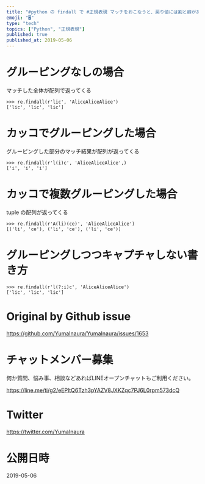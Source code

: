 ```yaml
---
title: "#python の findall で #正規表現 マッチをおこなうと、戻り値には割と癖があるので注意"
emoji: "🖥"
type: "tech"
topics: ["Python", "正規表現"]
published: true
published_at: 2019-05-06
---
```


# グルーピングなしの場合

マッチした全体が配列で返ってくる

```
>>> re.findall(r'lic', 'AliceAliceAlice')
['lic', 'lic', 'lic']
```

# カッコでグルーピングした場合

グルーピングした部分のマッチ結果が配列が返ってくる
```
>>> re.findall(r'l(i)c', 'AliceAliceAlice',)
['i', 'i', 'i']
```
# カッコで複数グルーピングした場合

tuple の配列が返ってくる
```
>>> re.findall(r'A(li)(ce)', 'AliceAliceAlice')
[('li', 'ce'), ('li', 'ce'), ('li', 'ce')]
```

# グルーピングしつつキャプチャしない書き方

```
>>> re.findall(r'l(?:i)c', 'AliceAliceAlice')
['lic', 'lic', 'lic']
```

# Original by Github issue

https://github.com/YumaInaura/YumaInaura/issues/1653








<!-- Update From Qiita API -->

# チャットメンバー募集


何か質問、悩み事、相談などあればLINEオープンチャットもご利用ください。

https://line.me/ti/g2/eEPltQ6Tzh3pYAZV8JXKZqc7PJ6L0rpm573dcQ





# Twitter


https://twitter.com/YumaInaura


<!-- Update From Qiita API -->



# 公開日時

2019-05-06
